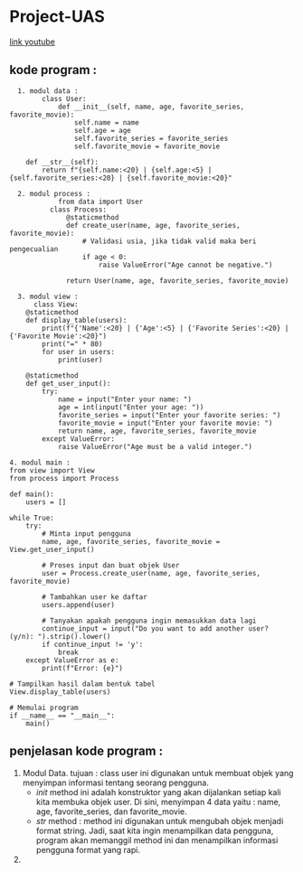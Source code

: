 # Project-UAS
[link youtube](https://youtu.be/urpqpQ08dJc)
  ## kode program :
      1. modul data :
            class User:
                def __init__(self, name, age, favorite_series, favorite_movie):
                    self.name = name
                    self.age = age
                    self.favorite_series = favorite_series
                    self.favorite_movie = favorite_movie
    
        def __str__(self):
            return f"{self.name:<20} | {self.age:<5} | {self.favorite_series:<20} | {self.favorite_movie:<20}"
            
      2. modul process :
                from data import User
              class Process:
                  @staticmethod
                  def create_user(name, age, favorite_series, favorite_movie):
                      # Validasi usia, jika tidak valid maka beri pengecualian
                      if age < 0:
                          raise ValueError("Age cannot be negative.")
              
                  return User(name, age, favorite_series, favorite_movie)

      3. modul view :
          class View:
        @staticmethod
        def display_table(users):
            print(f"{'Name':<20} | {'Age':<5} | {'Favorite Series':<20} | {'Favorite Movie':<20}")
            print("=" * 80)
            for user in users:
                print(user)
    
        @staticmethod
        def get_user_input():
            try:
                name = input("Enter your name: ")
                age = int(input("Enter your age: "))
                favorite_series = input("Enter your favorite series: ")
                favorite_movie = input("Enter your favorite movie: ")
                return name, age, favorite_series, favorite_movie
            except ValueError:
                raise ValueError("Age must be a valid integer.")

    4. modul main :
    from view import View
    from process import Process
    
    def main():
        users = []
        
    while True:
        try:
            # Minta input pengguna
            name, age, favorite_series, favorite_movie = View.get_user_input()

            # Proses input dan buat objek User
            user = Process.create_user(name, age, favorite_series, favorite_movie)

            # Tambahkan user ke daftar
            users.append(user)

            # Tanyakan apakah pengguna ingin memasukkan data lagi
            continue_input = input("Do you want to add another user? (y/n): ").strip().lower()
            if continue_input != 'y':
                break
        except ValueError as e:
            print(f"Error: {e}")
    
    # Tampilkan hasil dalam bentuk tabel
    View.display_table(users)

    # Memulai program
    if __name__ == "__main__":
        main()

  ## penjelasan kode program :
1. Modul Data.
   tujuan : class user ini digunakan untuk membuat objek yang menyimpan informasi tentang seorang pengguna.
   - _init_ method 
	  ini adalah konstruktor yang akan dijalankan setiap kali kita membuka objek user. Di sini,
    menyimpan 4 data yaitu : name, age, favorite_series, dan favorite_movie.
	- _str_ method : method ini digunakan untuk mengubah objek menjadi format string. Jadi, saat kita ingin menampilkan data pengguna,
   program akan memanggil method ini dan menampilkan informasi pengguna format yang rapi. 
2. 
        



      
  
